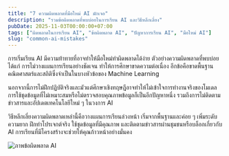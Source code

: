 ```yaml
---
title: "7 ความผิดพลาดที่มือใหม่ AI มักเจอ"
description: "รวมข้อผิดพลาดที่พบบ่อยในการเรียน AI และวิธีหลีกเลี่ยง"
pubDate: 2025-11-03T00:00:00+07:00
tags: ["ผิดพลาดในการเรียน AI", "ข้อผิดพลาด AI", "ปัญหาการเรียน AI", "มือใหม่ AI"]
slug: "common-ai-mistakes"
---
```

การเริ่มเรียน AI มีความท้าทายที่อาจทำให้มือใหม่ทำผิดพลาดได้ง่าย ตัวอย่างความผิดพลาดที่พบบ่อย ได้แก่ การไม่วางแผนการเรียนอย่างชัดเจน ทำให้การศึกษาขาดความต่อเนื่อง อีกข้อคือขาดพื้นฐานคณิตศาสตร์และสถิติซึ่งจำเป็นในบางหัวข้อของ Machine Learning

นอกจากนี้การไม่ฝึกปฏิบัติจริงและมัวแต่ศึกษาเชิงทฤษฎีอาจทำให้ไม่เข้าใจการทำงานจริงของโมเดล การใช้ชุดข้อมูลที่ไม่เหมาะสมหรือไม่ตรวจสอบคุณภาพข้อมูลก็เป็นอีกปัญหาหนึ่ง รวมถึงการไม่ติดตามข่าวสารและอัปเดตเทคโนโลยีใหม่ ๆ ในวงการ AI

วิธีหลีกเลี่ยงความผิดพลาดเหล่านี้คือวางแผนการเรียนล่วงหน้า เริ่มจากพื้นฐานและค่อย ๆ เพิ่มระดับความยาก ฝึกทำโปรเจกต์จริง ใช้ชุดข้อมูลที่มีคุณภาพ และติดตามข่าวสารผ่านชุมชนหรือบล็อกเกี่ยวกับ AI การเรียนที่มีโครงสร้างจะช่วยให้คุณก้าวหน้าอย่างมั่นคง

![ภาพข้อผิดพลาด AI](ai-mistakes.jpg "ความผิดพลาดมือใหม่ AI")
